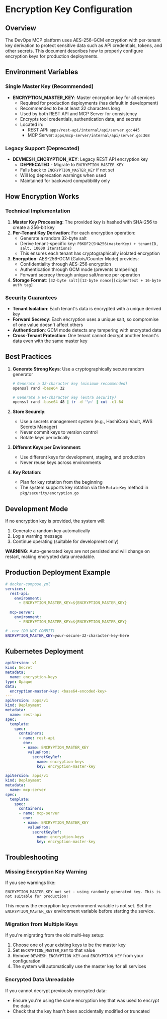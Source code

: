 <!-- SOURCE VERIFICATION
Last Verified: 2025-08-11 14:38:33
Verification Script: update-docs-parallel.sh
Batch: aa
-->

# Encryption Key Configuration

## Overview

The DevOps MCP platform uses AES-256-GCM encryption with per-tenant key derivation to protect sensitive data such as API credentials, tokens, and other secrets. This document describes how to properly configure encryption keys for production deployments.

## Environment Variables

### Single Master Key (Recommended)

- **ENCRYPTION_MASTER_KEY**: Master encryption key for all services
  - Required for production deployments (has default in development)
  - Recommended to be at least 32 characters long
  - Used by both REST API and MCP Server for consistency
  - Encrypts tool credentials, authentication data, and secrets
  - Located in:
    - REST API: `apps/rest-api/internal/api/server.go:445`
    - MCP Server: `apps/mcp-server/internal/api/server.go:368`

### Legacy Support (Deprecated)

- **DEVMESH_ENCRYPTION_KEY**: Legacy REST API encryption key
  - **DEPRECATED** - Migrate to `ENCRYPTION_MASTER_KEY`
  - Falls back to `ENCRYPTION_MASTER_KEY` if not set
  - Will log deprecation warnings when used
  - Maintained for backward compatibility only

## How Encryption Works

### Technical Implementation

1. **Master Key Processing**: The provided key is hashed with SHA-256 to create a 256-bit key
2. **Per-Tenant Key Derivation**: For each encryption operation:
   - Generate a random 32-byte salt
   - Derive tenant-specific key: `PBKDF2(SHA256(masterKey) + tenantID, salt, 10000 iterations)`
   - This ensures each tenant has cryptographically isolated encryption
3. **Encryption**: AES-256-GCM (Galois/Counter Mode) provides:
   - Confidentiality through AES-256 encryption
   - Authentication through GCM mode (prevents tampering)
   - Forward secrecy through unique salt/nonce per operation
4. **Storage Format**: `[32-byte salt][12-byte nonce][ciphertext + 16-byte auth tag]`

### Security Guarantees

- **Tenant Isolation**: Each tenant's data is encrypted with a unique derived key
- **Forward Secrecy**: Each encryption uses a unique salt, so compromise of one value doesn't affect others
- **Authentication**: GCM mode detects any tampering with encrypted data
- **Cross-Tenant Protection**: One tenant cannot decrypt another tenant's data even with the same master key

## Best Practices

1. **Generate Strong Keys**: Use a cryptographically secure random generator
   ```bash
   # Generate a 32-character key (minimum recommended)
   openssl rand -base64 32
   
   # Generate a 64-character key (extra security)
   openssl rand -base64 48 | tr -d '\n' | cut -c1-64
   ```

2. **Store Securely**: 
   - Use a secrets management system (e.g., HashiCorp Vault, AWS Secrets Manager)
   - Never commit keys to version control
   - Rotate keys periodically

3. **Different Keys per Environment**:
   - Use different keys for development, staging, and production
   - Never reuse keys across environments

4. **Key Rotation**:
   - Plan for key rotation from the beginning
   - The system supports key rotation via the `RotateKey` method in `pkg/security/encryption.go`

## Development Mode

If no encryption key is provided, the system will:
1. Generate a random key automatically
2. Log a warning message
3. Continue operating (suitable for development only)

**WARNING**: Auto-generated keys are not persisted and will change on restart, making encrypted data unreadable.

## Production Deployment Example

```yaml
# docker-compose.yml
services:
  rest-api:
    environment:
      - ENCRYPTION_MASTER_KEY=${ENCRYPTION_MASTER_KEY}
  
  mcp-server:
    environment:
      - ENCRYPTION_MASTER_KEY=${ENCRYPTION_MASTER_KEY}
```

```bash
# .env (DO NOT COMMIT)
ENCRYPTION_MASTER_KEY=your-secure-32-character-key-here
```

## Kubernetes Deployment

```yaml
apiVersion: v1
kind: Secret
metadata:
  name: encryption-keys
type: Opaque
data:
  encryption-master-key: <base64-encoded-key>
---
apiVersion: apps/v1
kind: Deployment
metadata:
  name: rest-api
spec:
  template:
    spec:
      containers:
      - name: rest-api
        env:
        - name: ENCRYPTION_MASTER_KEY
          valueFrom:
            secretKeyRef:
              name: encryption-keys
              key: encryption-master-key
---
apiVersion: apps/v1
kind: Deployment
metadata:
  name: mcp-server
spec:
  template:
    spec:
      containers:
      - name: mcp-server
        env:
        - name: ENCRYPTION_MASTER_KEY
          valueFrom:
            secretKeyRef:
              name: encryption-keys
              key: encryption-master-key
```

## Troubleshooting

### Missing Encryption Key Warning

If you see warnings like:
```
ENCRYPTION_MASTER_KEY not set - using randomly generated key. This is not suitable for production!
```

This means the encryption key environment variable is not set. Set the `ENCRYPTION_MASTER_KEY` environment variable before starting the service.

### Migration from Multiple Keys

If you're migrating from the old multi-key setup:
1. Choose one of your existing keys to be the master key
2. Set `ENCRYPTION_MASTER_KEY` to that value
3. Remove `DEVMESH_ENCRYPTION_KEY` and `ENCRYPTION_KEY` from your configuration
4. The system will automatically use the master key for all services

### Encrypted Data Unreadable

If you cannot decrypt previously encrypted data:
- Ensure you're using the same encryption key that was used to encrypt the data
- Check that the key hasn't been accidentally modified or truncated
